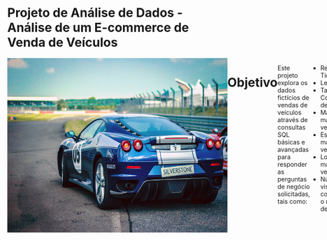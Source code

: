 # Projeto de Análise de Dados - Análise de um E-commerce de Venda de Veículos
<div style="display: flex; justify-content: space-between;"> <br>
<img align="center"height="400" alt="coding-time" width = 1000 src="Carro.jpg">




# Objetivo

Este projeto explora os dados fictícios de vendas de veículos através de consultas SQL básicas e avançadas para responder as perguntas de negócio solicitadas, tais como:
- Receita e Ticket Médio
- Leads
- Taxa de Conversão de Leads
- Marcas que mais venderam
- Estados que mais venderam
- Lojas que mais venderam
- Número de visitas ao site considerando o último mês de venda

Após a conclusão da exploração dos dados, as consultas foram usadas para criar um dashboard no Excel para melhor visualização dos dados.

# Dados Analisados

Os dados se encontram em 9 tabelas diferentes. Abaixo, o modelo de relacionamento lógico entre as tabelas:

![Diagrama+img](https://user-images.githubusercontent.com/120759992/213865160-1274c252-dda2-480a-882f-14bf24ba1b3a.PNG)

# Softwares utilizados
- PostGreSQL (pgAdmin 4)
- Microsoft Excel

# Consultas
As consultas podem ser visualizadas neste repositório. [Clique aqui para visualizar](PortfolioCurso.sql)

# Dashboard

<img width="931" alt="Dash" src="https://user-images.githubusercontent.com/120759992/211122786-8e254e92-010d-44e8-adde-19083d448821.png">


# Conclusões
- A receita vem aumentando e a taxa de conversão de leads tem oscilado e ficou em estabilidade no últimos meses analisados.
- A taxa de conversão e os leads estão aumentando.
- A marca Chevrolet é a lider de vendas no mês de agosto/21
- A loja Kiyoko foi a lider de vendas do mês de agosto/21
- São Paulo é o estado que mais vendeu.
- Domingo é o dia com menos visitas e segunda feira é o dia com mais visitas ao site.

# Recomendações ao tomador de decisão
- As campanhas de marketing tem funcionado, visto que mais leads estão chegando ao site. Um investimento maior seria interessante para converter mais leads em vendas.
- Um investimento em contratação de mais vendedores é válida para atender a demanda de leads em crescimento e consequentemente obter uma maior taxa de conversão.
- O estado de SP é líder de vendas, porém, os outros estados estão muito abaixo. Um investimento maior poderia atrair mais clientes.
- Domingo recebe pouquíssimas visitas em comparação com os outros dias. Entender a razão disso seria essencial, pois ele se mostra um outlier ( valor fora da curva).


